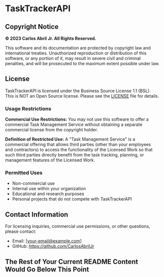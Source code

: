 # TaskTrackerAPI

## Copyright Notice

**© 2023 Carlos Abril Jr. All Rights Reserved.**

This software and its documentation are protected by copyright law and international treaties. Unauthorized reproduction or distribution of this software, or any portion of it, may result in severe civil and criminal penalties, and will be prosecuted to the maximum extent possible under law.

## License

TaskTrackerAPI is licensed under the Business Source License 1.1 (BSL). This is NOT an Open Source license. Please see the [LICENSE](LICENSE) file for details.

### Usage Restrictions

**Commercial Use Restrictions:** You may not use this software to offer a commercial Task Management Service without obtaining a separate commercial license from the copyright holder.

**Definition of Restricted Use:** A "Task Management Service" is a commercial offering that allows third parties (other than your employees and contractors) to access the functionality of the Licensed Work so that such third parties directly benefit from the task tracking, planning, or management features of the Licensed Work.

### Permitted Uses

- Non-commercial use
- Internal use within your organization
- Educational and research purposes
- Personal projects that do not compete with TaskTrackerAPI

## Contact Information

For licensing inquiries, commercial use permissions, or other questions, please contact:

- Email: [your-email@example.com]
- GitHub: https://github.com/CarlosAbrilJr

## The Rest of Your Current README Content Would Go Below This Point 